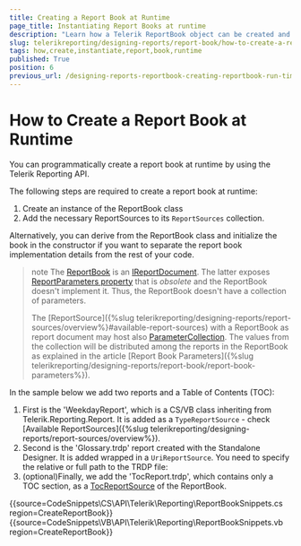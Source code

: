 ```yaml
---
title: Creating a Report Book at Runtime
page_title: Instantiating Report Books at runtime
description: "Learn how a Telerik ReportBook object can be created and edited at runtime through code in order to render multiple reports at the same time."
slug: telerikreporting/designing-reports/report-book/how-to-create-a-report-book-at-run-time
tags: how,create,instantiate,report,book,runtime
published: True
position: 6
previous_url: /designing-reports-reportbook-creating-reportbook-run-time
---
```


# How to Create a Report Book at Runtime

You can programmatically create a report book at runtime by using the Telerik Reporting API.

The following steps are required to create a report book at runtime:

1. Create an instance of the ReportBook class
1. Add the necessary ReportSources to its `ReportSources` collection.

Alternatively, you can derive from the ReportBook class and initialize the book in the constructor if you want to separate the report book implementation details from the rest of your code.

>note The [ReportBook](/api/telerik.reporting.reportbook) is an [IReportDocument](/api/telerik.reporting.ireportdocument). The latter exposes [ReportParameters property](/api/telerik.reporting.ireportdocument#Telerik_Reporting_IReportDocument_ReportParameters) that is _obsolete_ and the ReportBook doesn't implement it. Thus, the ReportBook doesn't have a collection of parameters.
>
>The [ReportSource]({%slug telerikreporting/designing-reports/report-sources/overview%}#available-report-sources) with a ReportBook as report document may host also [ParameterCollection](/api/telerik.reporting.parametercollection). The values from the collection will be distributed among the reports in the ReportBook as explained in the article [Report Book Parameters]({%slug telerikreporting/designing-reports/report-book/report-book-parameters%}).

In the sample below we add two reports and a Table of Contents (TOC):

1. First is the 'WeekdayReport', which is a CS/VB class inheriting from Telerik.Reporting.Report. It is added as a `TypeReportSource` - check [Available ReportSources]({%slug telerikreporting/designing-reports/report-sources/overview%}).
1. Second is the 'Glossary.trdp' report created with the Standalone Designer. It is added wrapped in a `UriReportSource`. You need to specify the relative or full path to the TRDP file:
1. (optional)Finally, we add the 'TocReport.trdp', which contains only a TOC section, as a [TocReportSource](/api/telerik.reporting.reportbook#Telerik_Reporting_ReportBook_TocReportSource) of the ReportBook.

{{source=CodeSnippets\CS\API\Telerik\Reporting\ReportBookSnippets.cs region=CreateReportBook}}
{{source=CodeSnippets\VB\API\Telerik\Reporting\ReportBookSnippets.vb region=CreateReportBook}}

